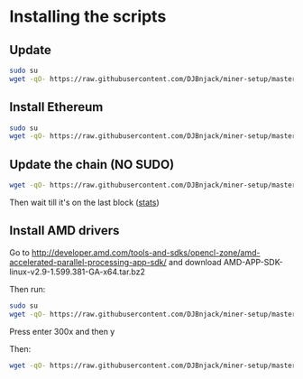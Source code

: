 # Installing the scripts

## Update
```bash
sudo su
wget -qO- https://raw.githubusercontent.com/DJBnjack/miner-setup/master/update.sh | sh
```

## Install Ethereum
```bash
sudo su
wget -qO- https://raw.githubusercontent.com/DJBnjack/miner-setup/master/ethereum.sh | sh
```

## Update the chain (NO SUDO)
```bash
wget -qO- https://raw.githubusercontent.com/DJBnjack/miner-setup/master/importchain.sh | sh
```
Then wait till it's on the last block ([stats](https://ethstats.net/))

## Install AMD drivers
Go to http://developer.amd.com/tools-and-sdks/opencl-zone/amd-accelerated-parallel-processing-app-sdk/
and download AMD-APP-SDK-linux-v2.9-1.599.381-GA-x64.tar.bz2

Then run:
```bash
sudo su
wget -qO- https://raw.githubusercontent.com/DJBnjack/miner-setup/master/amd1.sh | sh
```
Press enter 300x and then y

Then:
```bash
wget -qO- https://raw.githubusercontent.com/DJBnjack/miner-setup/master/amd2.sh | sh
```


